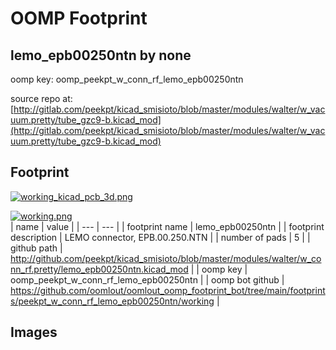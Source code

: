 # OOMP Footprint  
## lemo_epb00250ntn  by none  
  
oomp key: oomp_peekpt_w_conn_rf_lemo_epb00250ntn  
  
source repo at: [http://gitlab.com/peekpt/kicad_smisioto/blob/master/modules/walter/w_vacuum.pretty/tube_gzc9-b.kicad_mod](http://gitlab.com/peekpt/kicad_smisioto/blob/master/modules/walter/w_vacuum.pretty/tube_gzc9-b.kicad_mod)  
## Footprint  
  
[![working_kicad_pcb_3d.png](working_kicad_pcb_3d_600.png)](working_kicad_pcb_3d.png)  
  
[![working.png](working_600.png)](working.png)  
| name | value | 
| --- | --- | 
| footprint name | lemo_epb00250ntn | 
| footprint description | LEMO connector, EPB.00.250.NTN | 
| number of pads | 5 | 
| github path | http://github.com/peekpt/kicad_smisioto/blob/master/modules/walter/w_conn_rf.pretty/lemo_epb00250ntn.kicad_mod | 
| oomp key | oomp_peekpt_w_conn_rf_lemo_epb00250ntn | 
| oomp bot github | https://github.com/oomlout/oomlout_oomp_footprint_bot/tree/main/footprints/peekpt_w_conn_rf_lemo_epb00250ntn/working | 
## Images  
